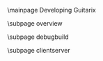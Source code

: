 <!-- -*- mode: markdown; mode: flyspell; ispell-local-dictionary: "american" -*- -->
\mainpage Developing Guitarix

\subpage overview

\subpage debugbuild

\subpage clientserver
